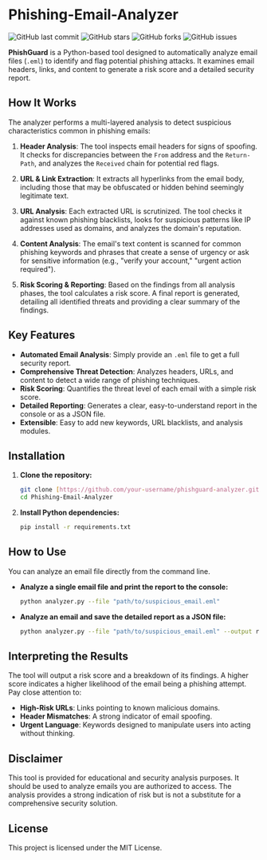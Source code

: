 # Phishing-Email-Analyzer

![GitHub last commit](https://img.shields.io/github/last-commit/google/skia)
![GitHub stars](https://img.shields.io/github/stars/google/skia)
![GitHub forks](https://img.shields.io/github/forks/google/skia)
![GitHub issues](https://img.shields.io/github/issues/google/skia)

**PhishGuard** is a Python-based tool designed to automatically analyze email files (`.eml`) to identify and flag potential phishing attacks. It examines email headers, links, and content to generate a risk score and a detailed security report.

## How It Works

The analyzer performs a multi-layered analysis to detect suspicious characteristics common in phishing emails:

1.  **Header Analysis**: The tool inspects email headers for signs of spoofing. It checks for discrepancies between the `From` address and the `Return-Path`, and analyzes the `Received` chain for potential red flags.

2.  **URL & Link Extraction**: It extracts all hyperlinks from the email body, including those that may be obfuscated or hidden behind seemingly legitimate text.

3.  **URL Analysis**: Each extracted URL is scrutinized. The tool checks it against known phishing blacklists, looks for suspicious patterns like IP addresses used as domains, and analyzes the domain's reputation.

4.  **Content Analysis**: The email's text content is scanned for common phishing keywords and phrases that create a sense of urgency or ask for sensitive information (e.g., "verify your account," "urgent action required").

5.  **Risk Scoring & Reporting**: Based on the findings from all analysis phases, the tool calculates a risk score. A final report is generated, detailing all identified threats and providing a clear summary of the findings.

## Key Features

-   **Automated Email Analysis**: Simply provide an `.eml` file to get a full security report.
-   **Comprehensive Threat Detection**: Analyzes headers, URLs, and content to detect a wide range of phishing techniques.
-   **Risk Scoring**: Quantifies the threat level of each email with a simple risk score.
-   **Detailed Reporting**: Generates a clear, easy-to-understand report in the console or as a JSON file.
-   **Extensible**: Easy to add new keywords, URL blacklists, and analysis modules.

## Installation

1.  **Clone the repository:**
    ```bash
    git clone [https://github.com/your-username/phishguard-analyzer.git](https://github.com/your-username/phishguard-analyzer.git)
    cd Phishing-Email-Analyzer
    ```

2.  **Install Python dependencies:**
    ```bash
    pip install -r requirements.txt
    ```

## How to Use

You can analyze an email file directly from the command line.

-   **Analyze a single email file and print the report to the console:**
    ```bash
    python analyzer.py --file "path/to/suspicious_email.eml"
    ```

-   **Analyze an email and save the detailed report as a JSON file:**
    ```bash
    python analyzer.py --file "path/to/suspicious_email.eml" --output report.json
    ```

## Interpreting the Results

The tool will output a risk score and a breakdown of its findings. A higher score indicates a higher likelihood of the email being a phishing attempt. Pay close attention to:

-   **High-Risk URLs**: Links pointing to known malicious domains.
-   **Header Mismatches**: A strong indicator of email spoofing.
-   **Urgent Language**: Keywords designed to manipulate users into acting without thinking.

## Disclaimer

This tool is provided for educational and security analysis purposes. It should be used to analyze emails you are authorized to access. The analysis provides a strong indication of risk but is not a substitute for a comprehensive security solution.

## License

This project is licensed under the MIT License.

